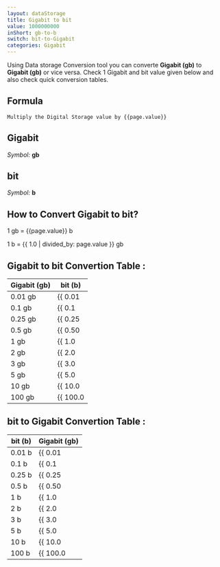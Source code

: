 ```yaml
---
layout: dataStorage
title: Gigabit to bit
value: 1000000000
inShort: gb-to-b
switch: bit-to-Gigabit
categories: Gigabit
---
```


Using Data storage Conversion tool you can converte **Gigabit (gb)** to **Gigabit (gb)** or vice versa. Check 1 Gigabit and bit value given below and also check quick conversion tables.

## Formula
`Multiply the Digital Storage value by {{page.value}}`

## Gigabit
*Symbol:* **gb**

## bit
*Symbol:* **b**

## How to Convert Gigabit to bit?

1 gb = {{page.value}} b

1 b = {{ 1.0 | divided_by: page.value }} gb


## Gigabit to bit Convertion Table :

| Gigabit (gb) | bit (b) |
| ---- | ---- |
| 0.01 gb | {{ 0.01 | times: page.value }} b |
| 0.1 gb | {{ 0.1 | times: page.value }} b |
| 0.25 gb | {{ 0.25 | times: page.value }} b |
| 0.5 gb | {{ 0.50 | times: page.value }} b |
| 1 gb | {{ 1.0 | times: page.value }} b |
| 2 gb | {{ 2.0 | times: page.value }} b |
| 3 gb | {{ 3.0 | times: page.value }} b |
| 5 gb | {{ 5.0 | times: page.value }} b |
| 10 gb | {{ 10.0 | times: page.value }} b |
| 100 gb | {{ 100.0 | times: page.value }} b |

## bit to Gigabit Convertion Table :

| bit (b) | Gigabit (gb) |
| ---- | ---- |
| 0.01 b | {{ 0.01 | divided_by: page.value }} gb |
| 0.1 b | {{ 0.1 | divided_by: page.value }} gb |
| 0.25 b | {{ 0.25 | divided_by: page.value }} gb |
| 0.5 b | {{ 0.50 | divided_by: page.value }} gb |
| 1 b | {{ 1.0 | divided_by: page.value }} gb |
| 2 b | {{ 2.0 | divided_by: page.value }} gb |
| 3 b | {{ 3.0 | divided_by: page.value }} gb |
| 5 b | {{ 5.0 | divided_by: page.value }} gb |
| 10 b | {{ 10.0 | divided_by: page.value }} gb |
| 100 b | {{ 100.0 | divided_by: page.value }} gb |


<script>
document.getElementById('selectInput')[10].selected = true
document.getElementById('selectOutput')[0].selected = true
</script>
